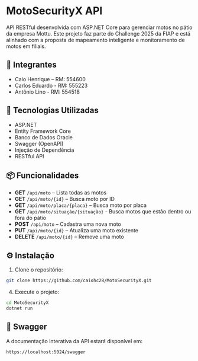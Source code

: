 # MotoSecurityX API

API RESTful desenvolvida com ASP.NET Core para gerenciar motos no pátio da empresa Mottu. Este projeto faz parte do Challenge 2025 da FIAP e está alinhado com a proposta de mapeamento inteligente e monitoramento de motos em filiais.

## 👥 Integrantes

- Caio Henrique – RM: 554600  
- Carlos Eduardo - RM: 555223
- Antônio Lino - RM: 554518


## 🔧 Tecnologias Utilizadas

- ASP.NET 
- Entity Framework Core
- Banco de Dados Oracle
- Swagger (OpenAPI)
- Injeção de Dependência
- RESTful API

## 📦 Funcionalidades

- **GET** `/api/moto` – Lista todas as motos
- **GET** `/api/moto/{id}` – Busca moto por ID
- **GET** `/api/moto/placa/{placa}` – Busca moto por placa
- **GET** `/api/moto/situação/{situação}` - Busca motos que estão dentro ou fora do pátio
- **POST** `/api/moto` – Cadastra uma nova moto
- **PUT** `/api/moto/{id}` – Atualiza uma moto existente
- **DELETE** `/api/moto/{id}` – Remove uma moto

## ⚙️ Instalação

1. Clone o repositório:
```bash
git clone https://github.com/caiohc28/MotoSecurityX.git
```

4. Execute o projeto:
```bash
cd MotoSecurityX
dotnet run
```

## 🧪 Swagger

A documentação interativa da API estará disponível em:
```
https://localhost:5024/swagger
```

